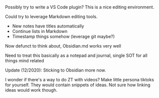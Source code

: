 Possibly try to write a VS Code plugin? This is a nice editing environment.

Could try to leverage Markdown editing tools.

- New notes have titles automatically
- Continue lists in Markdown
- Timestamp things somehow (leverage git maybe?)

Now defunct to think about, Obsidian.md works very well

Need to treat this basically as a notepad and journal, single SOT for all things mind related

Update (12/2020): Sticking to Obsidian more now.

I wonder if there's a way to do ZT with videos? Make little persona tiktoks for yourself. They would contain snippets of ideas. Not sure how linking ideas would work though.
